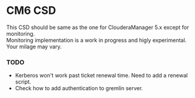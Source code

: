 # CM6 CSD
This CSD should be same as the one for ClouderaManager 5.x except for monitoring. \
Monitoring implementation is a work in progress and higly experimental. Your milage may vary.

### TODO
 * Kerberos won't work past ticket renewal time. Need to add a renewal script.
 * Check how to add authentication to gremlin server.
  


